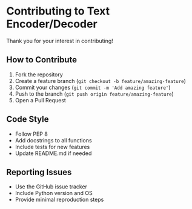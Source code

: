 # Contributing to Text Encoder/Decoder

Thank you for your interest in contributing!

## How to Contribute

1. Fork the repository
2. Create a feature branch (`git checkout -b feature/amazing-feature`)
3. Commit your changes (`git commit -m 'Add amazing feature'`)
4. Push to the branch (`git push origin feature/amazing-feature`)
5. Open a Pull Request

## Code Style

- Follow PEP 8
- Add docstrings to all functions
- Include tests for new features
- Update README.md if needed

## Reporting Issues

- Use the GitHub issue tracker
- Include Python version and OS
- Provide minimal reproduction steps
